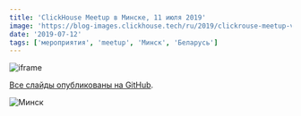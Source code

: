 ```yaml
---
title: 'ClickHouse Meetup в Минске, 11 июля 2019'
image: 'https://blog-images.clickhouse.tech/ru/2019/clickrouse-meetup-v-minske-11-iyulya-2019/main.jpg'
date: '2019-07-12'
tags: ['мероприятия', 'meetup', 'Минск', 'Беларусь']
---
```


![iframe](https://www.youtube.com/embed/videoseries?list=PL0Z2YDlm0b3hLz6dmyu6gM_X871FG9eCc)

[Все слайды опубликованы на GitHub](https://github.com/ClickHouse/clickhouse-presentations/tree/master/meetup26).

![Минск](https://blog-images.clickhouse.tech/ru/2019/clickrouse-meetup-v-minske-11-iyulya-2019/1.jpg)
